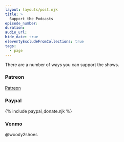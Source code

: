 ```yaml
---
layout: layouts/post.njk
title: >
  Support the Podcasts
episode_number:
duration:
audio_url:
hide_date: true
eleventyExcludeFromCollections: true
tags:
  - page
---
```


There are a number of ways you can support the shows.

### Patreon

[Patreon](https://www.patreon.com/devchattv)

### Paypal

{% include paypal_donate.njk %}

### Venmo

@woody2shoes
